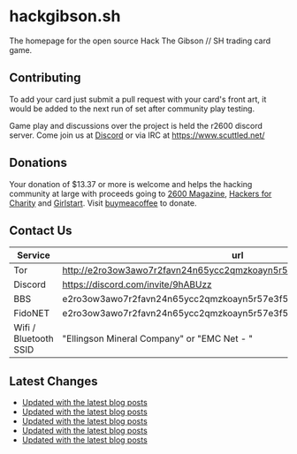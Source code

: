 # hackgibson.sh
The homepage for the open source Hack The Gibson // SH trading card game.


## Contributing

To add your card just submit a pull request with your card's front art, it would be added to the next run of set after community play testing.

Game play and discussions over the project is held the r2600 discord server. Come join us at [Discord](https://discord.com/invite/9hABUzz) or via IRC at https://www.scuttled.net/


## Donations

Your donation of $13.37 or more is welcome and helps the hacking community at large with proceeds going to [2600 Magazine](https://2600.com/), [Hackers for Charity](https://hackersforcharity.org) and [Girlstart](https://girlstart.org).  Visit [buymeacoffee](https://www.buymeacoffee.com/hackgibson.sh) to donate.


## Contact Us

Service | url
-|-
Tor | http://e2ro3ow3awo7r2favn24n65ycc2qmzkoayn5r57e3f56nvjwdcgg32ad.onion
Discord | https://discord.com/invite/9hABUzz
BBS | e2ro3ow3awo7r2favn24n65ycc2qmzkoayn5r57e3f56nvjwdcgg32ad.onion:23
FidoNET | e2ro3ow3awo7r2favn24n65ycc2qmzkoayn5r57e3f56nvjwdcgg32ad.onion:24554
Wifi / Bluetooth SSID | "Ellingson Mineral Company" or "EMC Net - <fidonet address>"

## Latest Changes
<!-- BLOG-POST-LIST:START -->
- [Updated with the latest blog posts](https://github.com/DFW2600/hackgibson.sh/commit/41a4677118dbd393d371b3463ecd1e4601d782dd)
- [Updated with the latest blog posts](https://github.com/DFW2600/hackgibson.sh/commit/e16a08ba32f42155918a1b66878172ee676a1d32)
- [Updated with the latest blog posts](https://github.com/DFW2600/hackgibson.sh/commit/30e8ae4eb92f1bbc00cdc2e7b4c0de25662f855a)
- [Updated with the latest blog posts](https://github.com/DFW2600/hackgibson.sh/commit/8f9f3ac4be3ffbd3ac5827533562a0df6c5d5de5)
- [Updated with the latest blog posts](https://github.com/DFW2600/hackgibson.sh/commit/c13c331b86edc9bed4bde960b21305f9bd7555cc)
<!-- BLOG-POST-LIST:END -->
